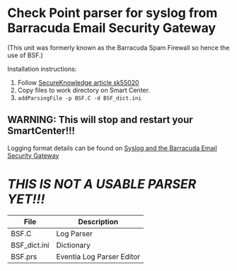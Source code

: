 # Check Point parser for syslog from Barracuda Email Security Gateway
(This unit was formerly known as the Barracuda Spam Firewall so hence the use of BSF.)

Installation instructions:
 1. Follow [SecureKnowledge article sk55020](https://supportcenter.checkpoint.com/supportcenter/portal?eventSubmit_doGoviewsolutiondetails=&solutionid=sk55020)
 2. Copy files to work directory on Smart Center.
 3. `addParsingFile -p BSF.C -d BSF_dict.ini`

 ## WARNING: This will stop and restart your SmartCenter!!!
 
 Logging format details can be found on [Syslog and the Barracuda Email Security Gateway](https://campus.barracuda.com/product/emailsecuritygateway/doc/12193950/syslog-and-the-barracuda-email-security-gateway)
 
 # *THIS IS NOT A USABLE PARSER YET!!!*
 
| File | Description |
| --- | --- |
| BSF.C | Log Parser |
| BSF_dict.ini | Dictionary |
| BSF.prs | Eventia Log Parser Editor |
